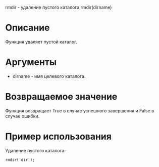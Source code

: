 rmdir - удаление пустого каталога
    rmdir(dirname)

Описание
========

Функция удаляет пустой каталог.

Аргументы
=========

* dirname - имя целевого каталога.

Возвращаемое значение
=====================

Функция возвращает True в случае успешного завершения и False в случае ошибки.

Пример использования
====================

Удаление пустого каталога:

    rmdir('dir');
